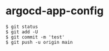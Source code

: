# argocd-app-config

```
$ git status
$ git add -U
$ git commit -m 'test'
$ git push -u origin main
```
